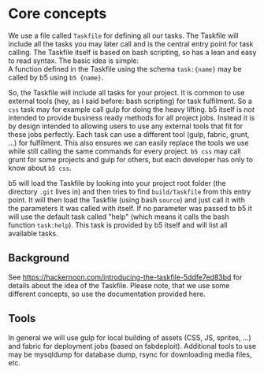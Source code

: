 # Core concepts

We use a file called `Taskfile` for defining all our tasks. The Taskfile will include all the tasks you
may later call and is the central entry point for task calling. The Taskfile itself is based on bash
scripting, so has a lean and easy to read syntax. The basic idea is simple:  
A function defined in the Taskfile using the schema `task:{name}` may be called by b5 using `b5 {name}`.

So, the Taskfile will include all tasks for your project. It is common to use external tools (hey, as I said
before: bash scripting) for task fulfilment. So a `css` task may for example call gulp for doing the heavy
lifting. b5 itself is _not_ intended to provide business ready methods for all project jobs. Instead it
is by design intended to allowing users to use any external tools that fit for these jobs perfectly. Each
task can use a different tool (gulp, fabric, grunt, …) for fulfilment. This also ensures we can easily
replace the tools we use while still calling the same commands for every project. `b5 css` may call grunt
for some projects and gulp for others, but each developer has only to know about `b5 css`.

b5 will load the Taskfile by looking into your project root folder (the directory `.git` lives in) and then tries
to find `build/Taskfile` from this entry point. It will then load the Taskfile (using bash `source`) and
just call it with the parameters it was called with itself. If no parameter was passed to b5 it will use
the default task called "help" (which means it calls the bash function `task:help`). This task is provided
by b5 itself and will list all available tasks.

## Background

See https://hackernoon.com/introducing-the-taskfile-5ddfe7ed83bd for details about the idea of the Taskfile.
Please note, that we use some different concepts, so use the documentation provided here.

## Tools

In general we will use gulp for local building of assets (CSS, JS, sprites, …) and fabric for deployment jobs
(based on fabdeploit). Additional tools to use may be mysqldump for database dump, rsync for downloading
media files, etc.
